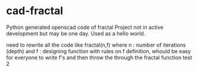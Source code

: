 # cad-fractal
Python generated openscad code of fractal 
Project not in active development but may be one day. Used as a hello world.

need to rewrite all the code like fractal(n,f) where n : number of iterations (depth) and f : designing function
with rules on f definition, whould be easy for everyone to write f's and then throw the through the fractal function
test 2